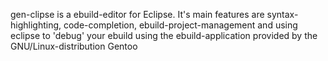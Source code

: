 gen-clipse is a ebuild-editor for Eclipse. It's main features are syntax-highlighting, code-completion, ebuild-project-management and using eclipse to 'debug' your ebuild using the ebuild-application provided by the GNU/Linux-distribution Gentoo